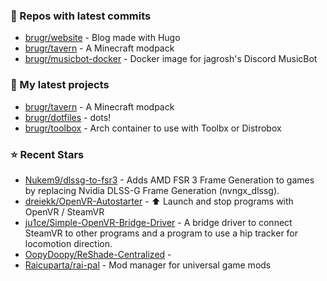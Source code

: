 ### 👷 Repos with latest commits

- [brugr/website](https://github.com/brugr/website) - Blog made with Hugo
- [brugr/tavern](https://github.com/brugr/tavern) - A Minecraft modpack
- [brugr/musicbot-docker](https://github.com/brugr/musicbot-docker) - Docker image for jagrosh&#39;s Discord MusicBot
### 🌱 My latest projects

- [brugr/tavern](https://github.com/brugr/tavern) - A Minecraft modpack
- [brugr/dotfiles](https://github.com/brugr/dotfiles) - dots!
- [brugr/toolbox](https://github.com/brugr/toolbox) - Arch container to use with Toolbx or Distrobox
### ⭐ Recent Stars

- [Nukem9/dlssg-to-fsr3](https://github.com/Nukem9/dlssg-to-fsr3) - Adds AMD FSR 3 Frame Generation to games by replacing Nvidia DLSS-G Frame Generation (nvngx_dlssg).
- [dreiekk/OpenVR-Autostarter](https://github.com/dreiekk/OpenVR-Autostarter) - ⬆️ Launch and stop programs with OpenVR / SteamVR
- [ju1ce/Simple-OpenVR-Bridge-Driver](https://github.com/ju1ce/Simple-OpenVR-Bridge-Driver) - A bridge driver to connect SteamVR to other programs and a program to use a hip tracker for locomotion direction.
- [OopyDoopy/ReShade-Centralized](https://github.com/OopyDoopy/ReShade-Centralized) - 
- [Raicuparta/rai-pal](https://github.com/Raicuparta/rai-pal) - Mod manager for universal game mods
